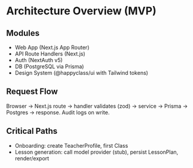 # Architecture Overview (MVP)

## Modules
- Web App (Next.js App Router)
- API Route Handlers (Next.js)
- Auth (NextAuth v5)
- DB (PostgreSQL via Prisma)
- Design System (@happyclass/ui with Tailwind tokens)

## Request Flow
Browser → Next.js route → handler validates (zod) → service → Prisma → Postgres → response. Audit logs on write.

## Critical Paths
- Onboarding: create TeacherProfile, first Class
- Lesson generation: call model provider (stub), persist LessonPlan, render/export

